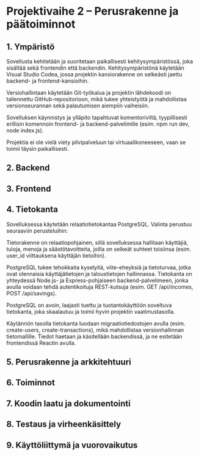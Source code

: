 # Projektivaihe 2 – Perusrakenne ja päätoiminnot


## 1. Ympäristö
Sovellusta kehitetään ja suoritetaan paikallisesti kehitysympäristössä, joka sisältää sekä frontendin että backendin. Kehitysympäristönä käytetään Visual Studio Codea, jossa projektin kansiorakenne on selkeästi jaettu backend- ja frontend-kansioihin.

Versiohallintaan käytetään Git-työkalua ja projektin lähdekoodi on tallennettu GitHub-repositorioon, mikä tukee yhteistyötä ja mahdollistaa versionseurannan sekä palautumisen aiempiin vaiheisiin.

Sovelluksen käynnistys ja ylläpito tapahtuvat komentoriviltä, tyypillisesti erillisin komennoin frontend- ja backend-palvelimille (esim. npm run dev, node index.js).

Projektia ei ole vielä viety pilvipalveluun tai virtuaalikoneeseen, vaan se toimii täysin paikallisesti.

## 2. Backend


## 3. Frontend


## 4. Tietokanta
Sovelluksessa käytetään relaatiotietokantaa PostgreSQL. Valinta perustuu seuraaviin perusteluihin:

Tietorakenne on relaatiopohjainen, sillä sovelluksessa hallitaan käyttäjiä, tuloja, menoja ja säästötavoitteita, joilla on selkeät suhteet toisiinsa (esim. user_id viittauksena käyttäjän tietoihin).

PostgreSQL tukee tehokkaita kyselyitä, viite-eheyksiä ja tietoturvaa, jotka ovat olennaisia käyttäjätietojen ja taloustietojen hallinnassa.
Tietokanta on yhteydessä Node.js- ja Express-pohjaiseen backend-palvelimeen, jonka avulla voidaan tehdä autentikoituja REST-kutsuja (esim. GET /api/incomes, POST /api/savings).

PostgreSQL on avoin, laajasti tuettu ja tuotantokäyttöön soveltuva tietokanta, joka skaalautuu ja toimii hyvin projektin vaatimustasolla.

Käytännön tasolla tietokanta luodaan migraatiotiedostojen avulla (esim. create-users, create-transactions), mikä mahdollistaa versionhallinnan tietomallille. Tiedot haetaan ja käsitellään backendissä, ja ne esitetään frontendissä Reactin avulla.

## 5. Perusrakenne ja arkkitehtuuri


## 6. Toiminnot


## 7. Koodin laatu ja dokumentointi


## 8. Testaus ja virheenkäsittely


## 9. Käyttöliittymä ja vuorovaikutus
